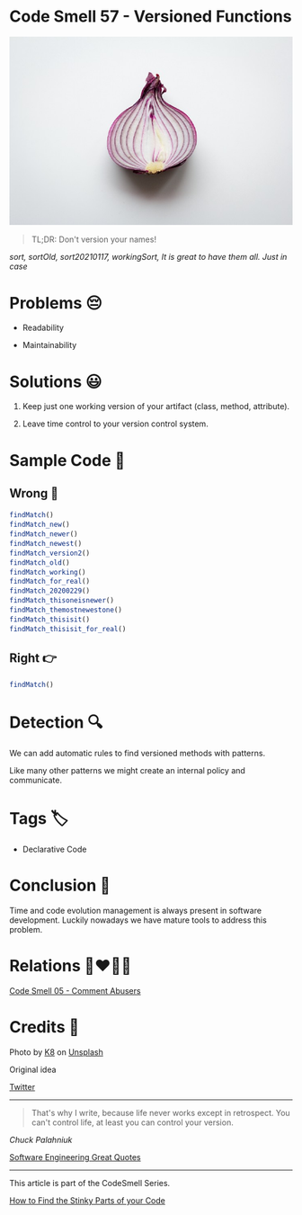 # Code Smell 57 - Versioned Functions

![Code Smell 57 - Versioned Functions](Code%20Smell%2057%20-%20Versioned%20Functions.jpeg)

> TL;DR: Don't version your names!

*sort, sortOld, sort20210117, workingSort, It is great to have them all. Just in case*

# Problems 😔 

- Readability

- Maintainability

# Solutions 😃

1. Keep just one working version of your artifact (class, method, attribute).

2. Leave time control to your version control system.

# Sample Code 📖

## Wrong 🚫

<!-- [Gist Url](https://gist.github.com/mcsee/3b63bc3a76faf6e98c3770171f8e1c10) -->

```javascript
findMatch()
findMatch_new()
findMatch_newer()
findMatch_newest()
findMatch_version2()
findMatch_old()
findMatch_working()
findMatch_for_real()
findMatch_20200229()
findMatch_thisoneisnewer()
findMatch_themostnewestone()
findMatch_thisisit()
findMatch_thisisit_for_real()
```

## Right 👉

<!-- [Gist Url](https://gist.github.com/mcsee/1e3df98869010c8b9f37f1a76ff80c8b) -->

```javascript
findMatch()
```

# Detection 🔍

We can add automatic rules to find versioned methods with patterns.

Like many other patterns we might create an internal policy and communicate.

# Tags 🏷️

- Declarative Code
 
# Conclusion 🏁

Time and code evolution management is always present in software development. Luckily nowadays we have mature tools to address this problem.
 
# Relations 👩‍❤️‍💋‍👨

[Code Smell 05 - Comment Abusers](https://github.com/mcsee/Software-Design-Articles/tree/main/Articles/Code%20Smells/Code%20Smell%2005%20-%20Comment%20Abusers/readme.md)
 
# Credits 🙏

<span>Photo by [K8](https://unsplash.com/@k8_iv) on [Unsplash](https://unsplash.com/s/photos/onion)</span>

Original idea

[Twitter](https://x.com/1341808635115151360)

* * *

> That's why I write, because life never works except in retrospect. You can't control life, at least you can control your version.

_Chuck Palahniuk_

[Software Engineering Great Quotes](https://github.com/mcsee/Software-Design-Articles/tree/main/Articles/Quotes/Software%20Engineering%20Great%20Quotes/readme.md)

* * *

This article is part of the CodeSmell Series.

[How to Find the Stinky Parts of your Code](https://github.com/mcsee/Software-Design-Articles/tree/main/Articles/Code%20Smells/How%20to%20Find%20the%20Stinky%20parts%20of%20your%20Code/readme.md)